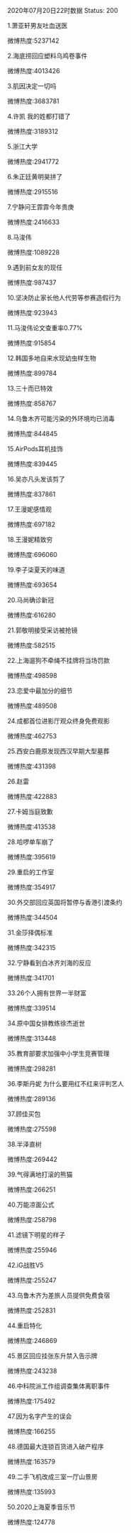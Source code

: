 2020年07月20日22时数据
Status: 200

1.萧亚轩男友吐血送医

微博热度:5237142

2.海底捞回应塑料乌鸡卷事件

微博热度:4013426

3.肌因决定一切吗

微博热度:3683781

4.许凯 我的姓都打错了

微博热度:3189312

5.浙江大学

微博热度:2941772

6.朱正廷黄明昊拼了

微博热度:2915516

7.宁静问王霏霏今年贵庚

微博热度:2416633

8.马浚伟

微博热度:1089228

9.遇到前女友的现任

微博热度:987437

10.坚决防止家长他人代劳等参赛造假行为

微博热度:923943

11.马浚伟论文查重率0.77%

微博热度:915854

12.韩国多地自来水现幼虫样生物

微博热度:899784

13.三十而已特效

微博热度:858767

14.乌鲁木齐可能污染的外环境均已消毒

微博热度:844845

15.AirPods耳机挂饰

微博热度:839445

16.吴亦凡头发该剪了

微博热度:837861

17.王漫妮感情观

微博热度:697182

18.王漫妮精致穷

微博热度:696060

19.李子柒夏天的味道

微博热度:693654

20.马尚确诊新冠

微博热度:616280

21.郭敬明接受采访被抢镜

微博热度:582515

22.上海遛狗不牵绳不挂牌将当场罚款

微博热度:498598

23.恋爱中最加分的细节

微博热度:489508

24.成都首位进影厅观众终身免费观影

微博热度:462753

25.西安白鹿原发现西汉早期大型墓葬

微博热度:431398

26.赵雷

微博热度:422883

27.卡姆当庭致歉

微博热度:413538

28.哈啰单车崩了

微博热度:395619

29.重启的工作室

微博热度:354917

30.外交部回应英国将暂停与香港引渡条约

微博热度:344504

31.金莎择偶标准

微博热度:342315

32.宁静看到白冰齐刘海的反应

微博热度:341701

33.26个人拥有世界一半财富

微博热度:339514

34.原中国女排教练徐杰逝世

微博热度:313448

35.教育部要求加强中小学生竞赛管理

微博热度:298281

36.李斯丹妮 为什么要用红不红来评判艺人

微博热度:289136

37.顾佳买包

微博热度:275598

38.半泽直树

微博热度:269442

39.气得满地打滚的熊猫

微博热度:266251

40.万能凉面公式

微博热度:258798

41.滤镜下明星的样子

微博热度:255946

42.iG战胜V5

微博热度:255247

43.乌鲁木齐为差旅人员提供免费食宿

微博热度:252831

44.重启特化

微博热度:246869

45.景区回应挂张东升禁入告示牌

微博热度:243238

46.中科院派工作组调查集体离职事件

微博热度:175492

47.因为名字产生的误会

微博热度:166255

48.德国最大连锁百货进入破产程序

微博热度:163579

49.二手飞机改成三室一厅山景房

微博热度:135993

50.2020上海夏季音乐节

微博热度:124778

